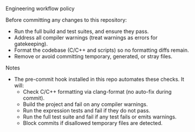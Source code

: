 Engineering workflow policy

Before committing any changes to this repository:

- Run the full build and test suites, and ensure they pass.
- Address all compiler warnings (treat warnings as errors for gatekeeping).
- Format the codebase (C/C++ and scripts) so no formatting diffs remain.
- Remove or avoid committing temporary, generated, or stray files.

Notes

- The pre-commit hook installed in this repo automates these checks. It will:
  - Check C/C++ formatting via clang-format (no auto-fix during commit).
  - Build the project and fail on any compiler warnings.
  - Run the expression tests and fail if they do not pass.
  - Run the full test suite and fail if any test fails or emits warnings.
  - Block commits if disallowed temporary files are detected.
